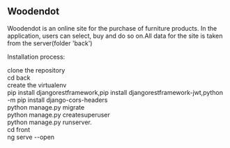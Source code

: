 ## Woodendot
Woodendot is an online site for the purchase of furniture products. In the application, users can select, buy and do so on.All data for the site is taken from the server(folder 'back')

Installation process:

clone the repository                                                                    
cd back                                                                                                   
create the virtualenv                                                                                                         
pip install djangorestframework,pip install djangorestframework-jwt,python -m pip install django-cors-headers                                           
python manage.py migrate                                                                                              
python manage.py createsuperuser                                                                
python manage.py runserver.                                                                                                                       
cd front                                                                                                                                          
ng serve --open
